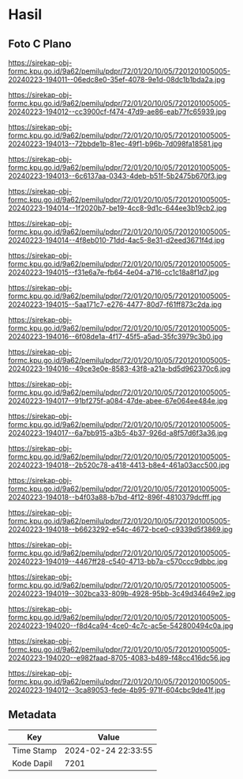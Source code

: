 # Hasil

## Foto C Plano

https://sirekap-obj-formc.kpu.go.id/9a62/pemilu/pdpr/72/01/20/10/05/7201201005005-20240223-194011--06edc8e0-35ef-4078-9e1d-08dc1b1bda2a.jpg

https://sirekap-obj-formc.kpu.go.id/9a62/pemilu/pdpr/72/01/20/10/05/7201201005005-20240223-194012--cc3900cf-f474-47d9-ae86-eab77fc65939.jpg

https://sirekap-obj-formc.kpu.go.id/9a62/pemilu/pdpr/72/01/20/10/05/7201201005005-20240223-194013--72bbde1b-81ec-49f1-b96b-7d098fa18581.jpg

https://sirekap-obj-formc.kpu.go.id/9a62/pemilu/pdpr/72/01/20/10/05/7201201005005-20240223-194013--6c6137aa-0343-4deb-b51f-5b2475b670f3.jpg

https://sirekap-obj-formc.kpu.go.id/9a62/pemilu/pdpr/72/01/20/10/05/7201201005005-20240223-194014--1f2020b7-be19-4cc8-9d1c-644ee3b19cb2.jpg

https://sirekap-obj-formc.kpu.go.id/9a62/pemilu/pdpr/72/01/20/10/05/7201201005005-20240223-194014--4f8eb010-71dd-4ac5-8e31-d2eed3671f4d.jpg

https://sirekap-obj-formc.kpu.go.id/9a62/pemilu/pdpr/72/01/20/10/05/7201201005005-20240223-194015--f31e6a7e-fb64-4e04-a716-cc1c18a8f1d7.jpg

https://sirekap-obj-formc.kpu.go.id/9a62/pemilu/pdpr/72/01/20/10/05/7201201005005-20240223-194015--5aa171c7-e276-4477-80d7-f61ff873c2da.jpg

https://sirekap-obj-formc.kpu.go.id/9a62/pemilu/pdpr/72/01/20/10/05/7201201005005-20240223-194016--6f08de1a-4f17-45f5-a5ad-35fc3979c3b0.jpg

https://sirekap-obj-formc.kpu.go.id/9a62/pemilu/pdpr/72/01/20/10/05/7201201005005-20240223-194016--49ce3e0e-8583-43f8-a21a-bd5d962370c6.jpg

https://sirekap-obj-formc.kpu.go.id/9a62/pemilu/pdpr/72/01/20/10/05/7201201005005-20240223-194017--91bf275f-a084-47de-abee-67e064ee484e.jpg

https://sirekap-obj-formc.kpu.go.id/9a62/pemilu/pdpr/72/01/20/10/05/7201201005005-20240223-194017--6a7bb915-a3b5-4b37-926d-a8f57d6f3a36.jpg

https://sirekap-obj-formc.kpu.go.id/9a62/pemilu/pdpr/72/01/20/10/05/7201201005005-20240223-194018--2b520c78-a418-4413-b8e4-461a03acc500.jpg

https://sirekap-obj-formc.kpu.go.id/9a62/pemilu/pdpr/72/01/20/10/05/7201201005005-20240223-194018--b4f03a88-b7bd-4f12-896f-4810379dcfff.jpg

https://sirekap-obj-formc.kpu.go.id/9a62/pemilu/pdpr/72/01/20/10/05/7201201005005-20240223-194018--b6623292-e54c-4672-bce0-c9339d5f3869.jpg

https://sirekap-obj-formc.kpu.go.id/9a62/pemilu/pdpr/72/01/20/10/05/7201201005005-20240223-194019--4467ff28-c540-4713-bb7a-c570ccc9dbbc.jpg

https://sirekap-obj-formc.kpu.go.id/9a62/pemilu/pdpr/72/01/20/10/05/7201201005005-20240223-194019--302bca33-809b-4928-95bb-3c49d34649e2.jpg

https://sirekap-obj-formc.kpu.go.id/9a62/pemilu/pdpr/72/01/20/10/05/7201201005005-20240223-194020--f8d4ca94-4ce0-4c7c-ac5e-542800494c0a.jpg

https://sirekap-obj-formc.kpu.go.id/9a62/pemilu/pdpr/72/01/20/10/05/7201201005005-20240223-194020--e982faad-8705-4083-b489-f48cc416dc56.jpg

https://sirekap-obj-formc.kpu.go.id/9a62/pemilu/pdpr/72/01/20/10/05/7201201005005-20240223-194012--3ca89053-fede-4b95-971f-604cbc9de41f.jpg


## Metadata

| Key        | Value               |
| ---------- | ------------------- |
| Time Stamp | 2024-02-24 22:33:55 |
| Kode Dapil | 7201                |



